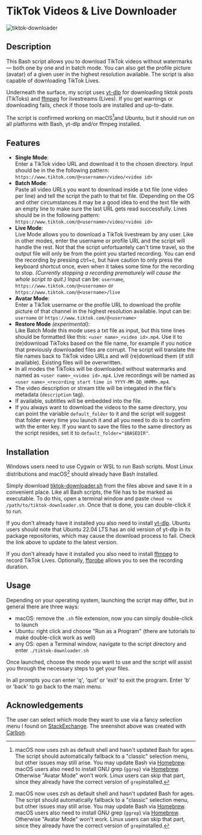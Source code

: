 # TikTok Videos & Live Downloader

![tiktok-downloader](https://raw.githubusercontent.com/anga83/tiktok-downloader/main/screenshot-v2.0.png)

## Description

This Bash script allows you to download TikTok videos without watermarks — both one by one and in batch mode. You can also get the profile picture (avatar) of a given user in the highest resolution available. The script is also capable of downloading TikTok Lives.

Underneath the surface, my script uses [yt-dlp](https://github.com/yt-dlp/yt-dlp) for downloading tiktok posts (TikToks) and [ffmpeg](https://ffmpeg.org/) for livestreams (Lives). If you get warnings or downloading fails, check if those tools are installed and up-to-date.

The script is confirmed working on macOS[^1]and Ubuntu, but it should run on all platforms with Bash, yt-dlp and/or ffmpeg installed.

## Features

- **Single Mode**: <br />Enter a TikTok video URL and download it to the chosen directory. Input should be in the the following pattern: `https://www.tiktok.com/@<username>/video/<video id>`
- **Batch Mode**: <br />Paste all video URLs you want to download inside a txt file (one video per line) and tell the script the path to that txt file. (Depending on the OS and other circumstances it may be a good idea to end the text file with an empty line to make sure the last URL gets read successfully. Lines should be in the following pattern: `https://www.tiktok.com/@<username>/video/<video id>`
- **Live Mode**: <br />Live Mode allows you to download a TikTok livestream by any user. Like in other modes, enter the username or profile URL and the script will handle the rest. Not that the script unfortuantely can't time travel, so the output file will only be from the point you started recording. You can end the recording by pressing ctrl+c, but have caution to only press the keyboard shortcut once, even when it takes some time for the recording to stop. _(Currently stopping a recording prematurely will cause the whole script to quit.)_ Input can be: `username`, `https://www.tiktok.com/@<username>` or `https://www.tiktok.com/@<username>/live`
- **Avatar Mode**: <br />Enter a TikTok username or the profile URL to download the profile picture of that channel in the highest resolution available. Input can be: `username` or `https://www.tiktok.com/@<username>`
- **Restore Mode** _(experimental)_: <br />Like Batch Mode this mode uses a txt file as input, but this time lines should be formatted like this: `<user name>_<video id>.mp4`. Use it to (re)download TikToks based on the file name, for example if you notice that previously downloaded files are corrupt. The script will translate the file names back to TikTok video URLs and will (re)download them (if still available). Existing files will be overwritten.
- In all modes the TikToks will be downloaded without watermarks and named as `<user name>_<video id>.mp4`. Live recordings will be named as `<user name>_<recording start time in YYYY-MM-DD_HHMM>.mp4`.
- The video description or stream title will be integated in the file's metadata (`description` tag).
- If available, subtitles will be embedded into the file.
- If you always want to download the videos to the same directory, you can point the variable `default_folder` to it and the script will suggest that folder every time you launch it and all you need to do is to confirm with the enter key. If you want to save the files to the same directory as the script resides, set it to `default_folder="$BASEDIR"`.

## Installation

Windows users need to use Cygwin or WSL to run Bash scripts. Most Linux distributions and macOS[^1] should already have Bash installed.

Simply download [tiktok-downloader.sh](https://raw.githubusercontent.com/anga83/tiktok-downloader/main/tiktok-downloader.sh) from the files above and save it in a convenient place. Like all Bash scripts, the file has to be marked as executable. To do this, open a terminal window and paste `chmod +x /path/to/tiktok-downloader.sh`. Once that is done, you can double-click it to run.

If you don't already have it installed you also need to install [yt-dlp](https://github.com/yt-dlp/yt-dlp).
Ubuntu users should note that Ubuntu 22.04 LTS has an old version of yt-dlp in its package repositories, which may cause the download process to fail. Check the link above to update to the latest version.

If you don't already have it installed you also need to install [ffmpeg](https://ffmpeg.org/) to record TikTok Lives. Optionally, [ffprobe](https://ffmpeg.org/) allows you to see the recording duration.


## Usage

Depending on your operating system, launching the script may differ, but in general there are three ways:
- macOS: remove the `.sh` file extension, now you can simply double-click to launch
- Ubuntu: right click and choose "Run as a Program" (there are tutorials to make double-click work as well)
- any OS: open a Terminal window, navigate to the script directory and enter `./tiktok-downloader.sh`

Once launched, choose the mode you want to use and the script will assist you through the necessary steps to get your files.

In all prompts you can enter 'q', 'quit' or 'exit' to exit the program. Enter 'b' or 'back' to go back to the main menu.

## Acknowledgements

The user can select which mode they want to use via a fancy selection menu I found on [StackExchange](https://unix.stackexchange.com/questions/146570/arrow-key-enter-menu).
The sreenshot above was created with [Carbon](https://carbon.now.sh).


[^1]: macOS now uses zsh as default shell and hasn't updated Bash for ages. The script should automatically fallback to a "classic" selection menu, but other issues may still arise. You may update Bash via [Homebrew](https://formulae.brew.sh/formula/bash). <br />macOS users also need to install GNU grep (`ggrep`) via [Homebrew](https://formulae.brew.sh/formula/grep). Otherwise "Avatar Mode" won't work. Linux users can skip that part, since they already have the correct version of `grep`installed.
